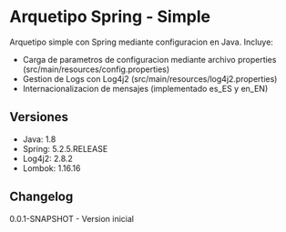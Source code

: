 # Arquetipo Spring - Simple

Arquetipo simple con Spring mediante configuracion en Java. Incluye:

- Carga de parametros de configuracion mediante archivo properties (src/main/resources/config.properties)
- Gestion de Logs con Log4j2 (src/main/resources/log4j2.properties)
- Internacionalizacion de mensajes (implementado es_ES y en_EN)

## Versiones

- Java: 1.8
- Spring: 5.2.5.RELEASE
- Log4j2: 2.8.2
- Lombok: 1.16.16

## Changelog

0.0.1-SNAPSHOT - Version inicial